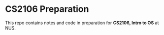 # CS2106 Preparation

This repo contains notes and code in preparation for **CS2106, Intro to OS** at NUS.